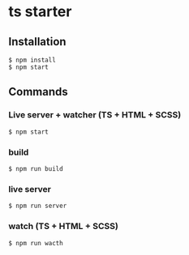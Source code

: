 # ts starter

## Installation
```
$ npm install
$ npm start
```

## Commands

### Live server + watcher (TS + HTML + SCSS)
```
$ npm start
```

### build
```
$ npm run build
```
### live server
```
$ npm run server
```

### watch (TS + HTML + SCSS)
```
$ npm run wacth
```

